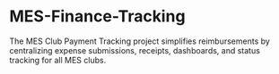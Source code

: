 # MES-Finance-Tracking
The MES Club Payment Tracking project simplifies reimbursements by centralizing expense submissions, receipts, dashboards, and status tracking for all MES clubs.
